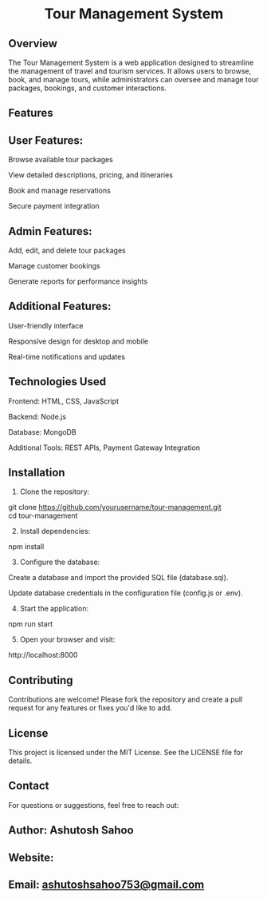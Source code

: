 <h1 align="center">Tour Management System</h1>  

## Overview

The Tour Management System is a web application designed to streamline the management of travel and tourism services. It allows users to browse, book, and manage tours, while administrators can oversee and manage tour packages, bookings, and customer interactions.

## Features

## User Features:

Browse available tour packages

View detailed descriptions, pricing, and itineraries

Book and manage reservations

Secure payment integration


## Admin Features:

Add, edit, and delete tour packages

Manage customer bookings

Generate reports for performance insights


## Additional Features:

User-friendly interface

Responsive design for desktop and mobile

Real-time notifications and updates



## Technologies Used

Frontend: HTML, CSS, JavaScript

Backend: Node.js

Database: MongoDB

Additional Tools: REST APIs, Payment Gateway Integration


## Installation

1. Clone the repository:

git clone https://github.com/yourusername/tour-management.git  
cd tour-management


2. Install dependencies:

npm install


3. Configure the database:

Create a database and import the provided SQL file (database.sql).

Update database credentials in the configuration file (config.js or .env).



4. Start the application:

npm run start


5. Open your browser and visit:

http://localhost:8000



## Contributing

Contributions are welcome! Please fork the repository and create a pull request for any features or fixes you'd like to add.

## License

This project is licensed under the MIT License. See the LICENSE file for details.

## Contact

For questions or suggestions, feel free to reach out:

## Author: Ashutosh Sahoo

## Website: 

## Email: ashutoshsahoo753@gmail.com
